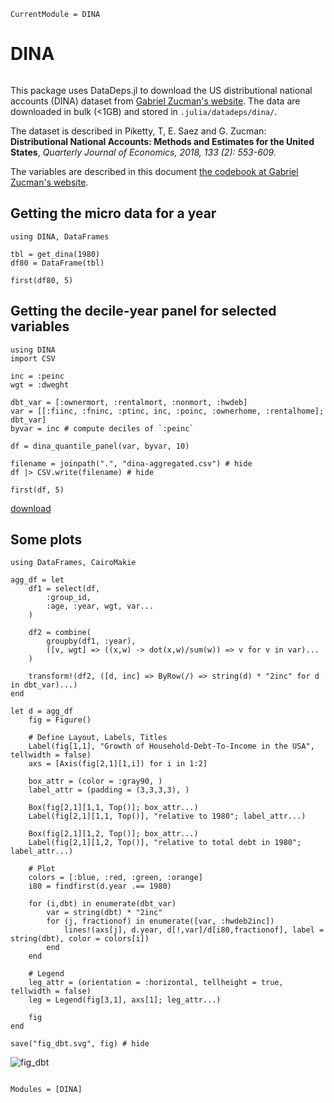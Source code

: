 ```@meta
CurrentModule = DINA
```

# DINA

```@eval

```

This package uses DataDeps.jl to download the US distributional national accounts (DINA) dataset from [Gabriel Zucman's website](http://gabriel-zucman.eu/usdina/). The data are downloaded in bulk (<1GB) and stored in `.julia/datadeps/dina/`.

The dataset is described in Piketty, T, E. Saez and G. Zucman: **Distributional National Accounts: Methods and Estimates for the United States**, *Quarterly Journal of Economics, 2018, 133 (2): 553-609.*

The variables are described in this document [the codebook at Gabriel Zucman's website](http://gabriel-zucman.eu/files/PSZCodebook.pdf).

## Getting the micro data for a year

```@example micro
using DINA, DataFrames

tbl = get_dina(1980)
df80 = DataFrame(tbl)

first(df80, 5)
```

## Getting the decile-year panel for selected variables

```@example panel
using DINA
import CSV

inc = :peinc
wgt = :dweght

dbt_var = [:ownermort, :rentalmort, :nonmort, :hwdeb]
var = [[:fiinc, :fninc, :ptinc, inc, :poinc, :ownerhome, :rentalhome]; dbt_var]
byvar = inc # compute deciles of `:peinc`

df = dina_quantile_panel(var, byvar, 10)

filename = joinpath(".", "dina-aggregated.csv") # hide
df |> CSV.write(filename) # hide

first(df, 5)
```

[download](./dina-aggregated.csv)

## Some plots

```@example panel
using DataFrames, CairoMakie

agg_df = let
    df1 = select(df,
	    :group_id,
	    :age, :year, wgt, var...
    )
			
    df2 = combine(
	    groupby(df1, :year),
	    ([v, wgt] => ((x,w) -> dot(x,w)/sum(w)) => v for v in var)...
    )
		
    transform!(df2, ([d, inc] => ByRow(/) => string(d) * "2inc" for d in dbt_var)...)
end

let d = agg_df
	fig = Figure()
	
	# Define Layout, Labels, Titles
	Label(fig[1,1], "Growth of Household-Debt-To-Income in the USA", tellwidth = false)
	axs = [Axis(fig[2,1][1,i]) for i in 1:2]
	
	box_attr = (color = :gray90, )
	label_attr = (padding = (3,3,3,3), )
	
	Box(fig[2,1][1,1, Top()]; box_attr...)
	Label(fig[2,1][1,1, Top()], "relative to 1980"; label_attr...)
	
	Box(fig[2,1][1,2, Top()]; box_attr...)
	Label(fig[2,1][1,2, Top()], "relative to total debt in 1980"; label_attr...)
	
	# Plot
	colors = [:blue, :red, :green, :orange]
	i80 = findfirst(d.year .== 1980)
	
	for (i,dbt) in enumerate(dbt_var)
		var = string(dbt) * "2inc"
		for (j, fractionof) in enumerate([var, :hwdeb2inc])
			lines!(axs[j], d.year, d[!,var]/d[i80,fractionof], label = string(dbt), color = colors[i])
		end
	end

	# Legend
	leg_attr = (orientation = :horizontal, tellheight = true, tellwidth = false)
	leg = Legend(fig[3,1], axs[1]; leg_attr...)
	
	fig
end

save("fig_dbt.svg", fig) # hide
```

![fig_dbt](fig_dbt.svg)


```@index
```

```@autodocs
Modules = [DINA]
```
